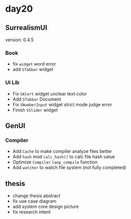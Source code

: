 # day20

## SurrealismUI

version: 0.4.5

### Book

- fix `widget` word error
- add `STabbar` widget

### UI Lib

- Fix `SAlert` widget unclear text color
- Add `STabbar` Document
- Fix `SNumberInput` widget strict mode judge error
- Finish `SSlider` widget

## GenUI

### Compiler

- Add `Cache` to make compiler analyze files better
- Add `hash` mod `calc_hash()` to calc file hash value
- Optimize `Compiler` `loop_compile` function
- Add `watcher` to watch file system (not fully completed)

## thesis

- change thesis abstract
- fix use case diagram
- add system core design picture
- fix research intent

